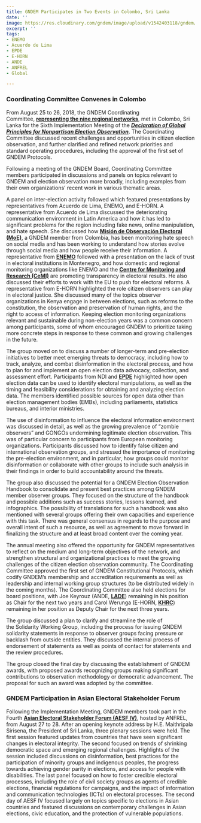 ```yaml
---
title: GNDEM Participates in Two Events in Colombo, Sri Lanka
date: ''
image: https://res.cloudinary.com/gndem/image/upload/v1542403118/gndem/GNDEM%20in%20Colombo.jpg
excerpt: ''
tags:
- ENEMO
- Acuerdo de Lima
- EPDE
- E-HORN
- ANDE
- ANFREL
- Global

---
```

### Coordinating Committee Convenes in Colombo

From August 25 to 26, 2018, the GNDEM Coordinating Committee, [**representing the nine regional networks**](https://www.gndem.org/gndem.org/members/), met in Colombo, Sri Lanka for the Sixth Implementation Meeting of the [**_Declaration of Global Principles for Nonpartisan Election Observation_**](http://www.gndem.org/declaration-of-global-principles/). The Coordinating Committee discussed recent challenges and opportunities in citizen election observation, and further clarified and refined network priorities and standard operating procedures, including the approval of the first set of GNDEM Protocols.  

Following a meeting of the GNDEM Board, Coordinating Committee members participated in discussions and panels on topics relevant to GNDEM and election observation more broadly, including examples from their own organizations’ recent work in various thematic areas.

A panel on inter-election activity followed which featured presentations by representatives from Acuerdo de Lima, ENEMO, and E-HORN. A representative from Acuerdo de Lima discussed the deteriorating communication environment in Latin America and how it has led to significant problems for the region including fake news, online manipulation, and hate speech. She discussed how [**Misión de Observación Electoral (MoE)**](https://moe.org.co/), a GNDEM member from Colombia, has been monitoring hate speech on social media and has been working to understand how stories evolve through social media and how people receive their information. A representative from [**ENEMO**](http://www.enemo.eu/) followed with a presentation on the lack of trust in electoral institutions in Montenegro, and how domestic and regional monitoring organizations like ENEMO and the [**Centre for Monitoring and Research (CeMI)**](http://cemi.org.me/en/) are promoting transparency in electoral results. He also discussed their efforts to work with the EU to push for electoral reforms. A representative from E-HORN highlighted the role citizen observers can play in electoral justice. She discussed many of the topics observer organizations in Kenya engage in between elections, such as reforms to the constitution, the observation and preservation of human rights, and the right to access of information. Keeping election monitoring organizations relevant and sustainable during non-election years was a common concern among participants, some of whom encouraged GNDEM to prioritize taking more concrete steps in response to these common and growing challenges in the future.

The group moved on to discuss a number of longer-term and pre-election initiatives to better meet emerging threats to democracy, including how to track, analyze, and combat disinformation in the electoral process, and how to plan for and implement an open election data advocacy, collection, and assessment effort. Participants from NDI and [**EPDE**](https://www.epde.org/en/) highlighted how open election data can be used to identify electoral manipulations, as well as the timing and feasibility considerations for obtaining and analyzing election data. The members identified possible sources for open data other than election management bodies (EMBs), including parliaments, statistics bureaus, and interior ministries.

The use of disinformation to influence the electoral information environment was discussed in detail, as well as the growing prevalence of “zombie observers” and GONGOs undermining legitimate election observation. This was of particular concern to participants from European monitoring organizations. Participants discussed how to identify false citizen and international observation groups, and stressed the importance of monitoring the pre-election environment, and in particular, how groups could monitor disinformation or collaborate with other groups to include such analysis in their findings in order to build accountability around the threats.

The group also discussed the potential for a GNDEM Election Observation Handbook to consolidate and present best practices among GNDEM member observer groups. They focused on the structure of the handbook and possible additions such as success stories, lessons learned, and infographics. The possibility of translations for such a handbook was also mentioned with several groups offering their own capacities and experience with this task. There was general consensus in regards to the purpose and overall intent of such a resource, as well as agreement to move forward in finalizing the structure and at least broad content over the coming year.

The annual meeting also offered the opportunity for GNDEM representatives to reflect on the medium and long-term objectives of the network, and strengthen structural and organizational practices to meet the growing challenges of the citizen election observation community. The Coordinating Committee approved the first set of GNDEM Constitutional Protocols, which codify GNDEM’s membership and accreditation requirements as well as leadership and internal working group structures (to be distributed widely in the coming months). The Coordinating Committee also held elections for board positions, with Joe Keyrouz (ANDE, [**LADE**](http://www.lade.org.lb/Home.aspx)) remaining in his position as Chair for the next two years and Carol Werunga (E-HORN, [**KHRC**](https://www.khrc.or.ke/)) remaining in her position as Deputy Chair for the next three years.

The group discussed a plan to clarify and streamline the role of the Solidarity Working Group, including the process for issuing GNDEM solidarity statements in response to observer groups facing pressure or backlash from outside entities. They discussed the internal process of endorsement of statements as well as points of contact for statements and the review procedures.

The group closed the final day by discussing the establishment of GNDEM awards, with proposed awards recognizing groups making significant contributions to observation methodology or democratic advancement. The proposal for such an award was adopted by the committee.

### GNDEM Participation in Asian Electoral Stakeholder Forum

Following the Implementation Meeting, GNDEM members took part in the Fourth [**Asian Electoral Stakeholder Forum (AESF IV)**](https://anfrel.org/aesf-iv/), hosted by ANFREL, from August 27 to 28. After an opening keynote address by H.E. Maithripala Sirisena, the President of Sri Lanka, three plenary sessions were held. The first session featured updates from countries that have seen significant changes in electoral integrity. The second focused on trends of shrinking democratic space and emerging regional challenges. Highlights of the session included discussions on disinformation, best practices for the participation of minority groups and indigenous peoples, the progress towards achieving gender parity in elections, and access for people with disabilities. The last panel focused on how to foster credible electoral processes, including the role of civil society groups as agents of credible elections, financial regulations for campaigns, and the impact of information and communication technologies (ICTs) on electoral processes. The second day of AESF IV focused largely on topics specific to elections in Asian countries and featured discussions on contemporary challenges in Asian elections, civic education, and the protection of vulnerable populations.  
